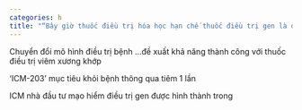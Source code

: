 ```yaml
---
categories: h
title: "“Bây giờ thuốc điều trị hóa học hạn chế thuốc điều trị gen là đề án”"
---
```

Chuyển đổi m&ocirc; h&igrave;nh điều trị bệnh &hellip;đề xuất khả năng th&agrave;nh c&ocirc;ng với thuốc điều trị vi&ecirc;m xương khớp 

&lsquo;ICM-203&rsquo; mục ti&ecirc;u khỏi bệnh th&ocirc;ng qua ti&ecirc;m 1 lần



ICM nh&agrave; đầu tư mạo hiểm điều trị gen được h&igrave;nh th&agrave;nh trong